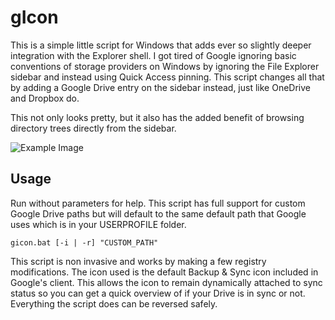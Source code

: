# gIcon
This is a simple little script for Windows that adds ever so slightly deeper integration with the Explorer shell. I got tired of Google ignoring basic conventions of storage providers on Windows by ignoring the File Explorer sidebar and instead using Quick Access pinning. This script changes all that by adding a Google Drive entry on the sidebar instead, just like OneDrive and Dropbox do. 

This not only looks pretty, but it also has the added benefit of browsing directory trees directly from the sidebar. 

![Example Image](https://raw.githubusercontent.com/scratchfive/gIcon/master/resources/demo.jpg)

## Usage
Run without parameters for help. This script has full support for custom Google Drive paths but will default to the same default path that Google uses which is in your USERPROFILE folder. 

```
gicon.bat [-i | -r] "CUSTOM_PATH"
```

This script is non invasive and works by making a few registry modifications. The icon used is the default Backup & Sync icon included in Google's client. This allows the icon to remain dynamically attached to sync status so you can get a quick overview of if your Drive is in sync or not. Everything the script does can be reversed safely.